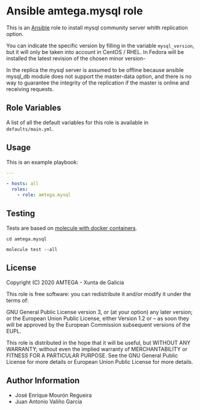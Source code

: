 # Ansible amtega.mysql role

This is an [Ansible](http://www.ansible.com) role to install mysql community server whith replication option.

You can indicate the specific version by filling in the variable `mysql_version`, but it will only be taken into account in CentOS / RHEL. In Fedora will be installed the latest revision of the chosen minor version-

In the replica the mysql server is assumed to be offline because ansible mysql_db module does not support the master-data option, and there is no way to guarantee the integrity of the replication if the master is online and receiving requests.

## Role Variables

A list of all the default variables for this role is available in `defaults/main.yml`.

## Usage

This is an example playbook:

```yaml
---

- hosts: all
  roles:
    - role: amtega.mysql
```

## Testing

Tests are based on [molecule with docker containers](https://molecule.readthedocs.io/en/latest/installation.html).

```shell
cd amtega.mysql

molecule test --all
```

## License

Copyright (C) 2020 AMTEGA - Xunta de Galicia

This role is free software: you can redistribute it and/or modify it under the terms of:

GNU General Public License version 3, or (at your option) any later version; or the European Union Public License, either Version 1.2 or – as soon they will be approved by the European Commission ­subsequent versions of the EUPL.

This role is distributed in the hope that it will be useful, but WITHOUT ANY WARRANTY; without even the implied warranty of MERCHANTABILITY or FITNESS FOR A PARTICULAR PURPOSE.  See the GNU General Public License for more details or European Union Public License for more details.

## Author Information

- José Enrique Mourón Regueira
- Juan Antonio Valiño García

